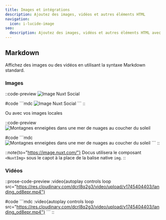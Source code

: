 ```yaml
---
title: Images et intégrations
description: Ajoutez des images, vidéos et autres éléments HTML
navigation:
  icon: i-lucide-image
seo:
  description: Ajoutez des images, vidéos et autres éléments HTML avec le thème Docus
---
```


## Markdown

Affichez des images ou des vidéos en utilisant la syntaxe Markdown standard.

### Images

::code-preview
![Image Nuxt Social](https://nuxt.com/new-social.jpg)

#code
\`\`\`mdc
![Image Nuxt Social](https://nuxt.com/new-social.jpg)
\`\`\`
::

Ou avec vos images locales

::code-preview
![Montagnes enneigées dans une mer de nuages au coucher du soleil](/mountains.webp)

#code
\`\`\`mdc
![Montagnes enneigées dans une mer de nuages au coucher du soleil](/mountains.webp)
\`\`\`
::

::note{to="https://image.nuxt.com/"}
Docus utilisera le composant `<NuxtImg>` sous le capot à la place de la balise native `img`.
::

### Vidéos

::prose-code-preview
:video{autoplay controls loop src="https://res.cloudinary.com/dcrl8q2g3/video/upload/v1745404403/landing_od8epr.mp4"}

 

#code
\`\`\`mdc
:video{autoplay controls loop src="https://res.cloudinary.com/dcrl8q2g3/video/upload/v1745404403/landing_od8epr.mp4"}
\`\`\`
::

###
